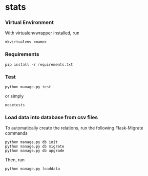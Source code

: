 # stats
### Virtual Environment
With virtualenvwrapper installed, run
```
mkvirtualenv <name>
```
### Requirements
```
pip install -r requirements.txt
```
### Test
```
python manage.py test
```
or simply
```
nosetests
```
### Load data into database from csv files
To automatically create the relations, run the following Flask-Migrate commands
```
python manage.py db init
python manage.py db migrate
python manage.py db upgrade
```
Then, run
```
python manage.py loaddata
```
